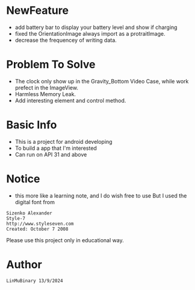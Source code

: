 # NewFeature
* add battery bar to display your battery level and show if charging
* fixed the OrientationImage always import as a protraitImage.
* decrease the frequencey of writing data.

# Problem To Solve
* The clock only show up in the Gravity_Bottom Video Case, while work prefect in the ImageView.
* Harmless Memory Leak.
* Add interesting element and control method.

# Basic Info
* This is a project for android developing
* To build a app that I'm interested
* Can run on API 31 and above

# Notice
* this more like a learning note, and I do wish free to use But I used the digital font from
```
Sizenko Alexander
Style-7
http://www.styleseven.com
Created: October 7 2008
```
Please use this project only in educational way.

# Author
```
LinMuBinary 13/9/2024
```